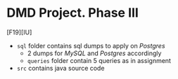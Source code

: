 # DMD Project. Phase III
\[F19\]\[IU\]

* `sql` folder contains sql dumps to apply on _Postgres_
    * 2 dumps for _MySQL_ and _Postgres_ accordingly
    * `queries` folder contain 5 queries as in assignment
* `src` contains java source code
